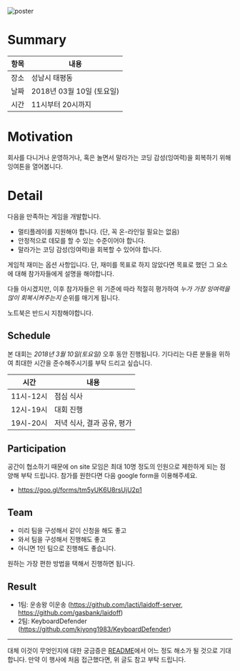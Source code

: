![poster](https://github.com/lacti/yyt/blob/master/6/poster.png)

# Summary

| 항목 | 내용 |
| --- | --- |
| 장소 | 성남시 태평동 |
| 날짜 | 2018년 03월 10일 (토요일) |
| 시간 | 11시부터 20시까지 |

# Motivation

회사를 다니거나 운영하거나, 혹은 놀면서 말라가는 코딩 감성(잉여력)을 회복하기 위해 잉여톤을 열어봅니다.

# Detail

다음을 만족하는 게임을 개발합니다.

- 멀티플레이를 지원해야 합니다. (단, 꼭 온-라인일 필요는 없음)
- 안정적으로 데모를 할 수 있는 수준이어야 합니다.
- 말라가는 코딩 감성(잉여력)을 회복할 수 있어야 합니다.

게임적 재미는 옵션 사항입니다. 단, 재미를 목표로 하지 않았다면 목표로 했던 그 요소에 대해 참가자들에게 설명을 해야합니다.

다들 아시겠지만, 이후 참가자들은 위 기준에 따라 적절히 평가하여 *누가 가장 잉여력을 많이 회복시켜주는지* 순위를 매기게 됩니다.

노트북은 반드시 지참해야합니다.

## Schedule

본 대회는 *2018년 3월 10일(토요일)* 오후 동안 진행됩니다. 기다리는 다른 분들을 위하여 최대한 시간을 준수해주시기를 부탁 드리고 싶습니다.

| 시간 | 내용 |
| --- | --- |
| 11시-12시 | 점심 식사 |
| 12시-19시 | 대회 진행 |
| 19시-20시 | 저녁 식사, 결과 공유, 평가 |

## Participation

공간이 협소하기 때문에 on site 모임은 최대 10명 정도의 인원으로 제한하게 되는 점 양해 부탁 드립니다.
참가를 원한다면 다음 google form을 이용해주세요.
* https://goo.gl/forms/tm5yUK6U8rsUjU2p1

## Team

- 미리 팀을 구성해서 같이 신청을 해도 좋고
- 와서 팀을 구성해서 진행해도 좋고
- 아니면 1인 팀으로 진행해도 좋습니다.

원하는 가장 편한 방법을 택해서 진행하면 됩니다.

## Result

- 1팀: 운송왕 이운송 (https://github.com/lacti/laidoff-server, https://github.com/gasbank/laidoff)
- 2팀: KeyboardDefender (https://github.com/kjyong1983/KeyboardDefender)

---

대체 이것이 무엇인지에 대한 궁금증은 [README](https://github.com/lacti/yyt/blob/master/README.md)에서 어느 정도 해소가 될 것으로 기대합니다.
만약 이 행사에 처음 접근했다면, 위 글도 참고 부탁 드립니다.
